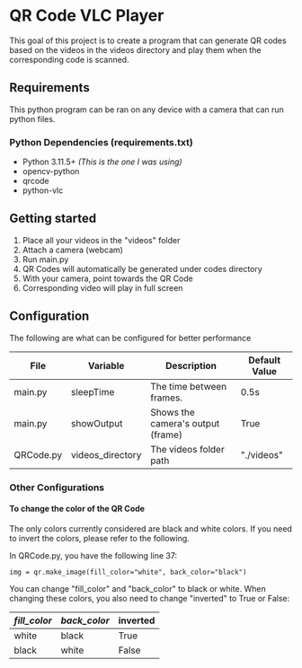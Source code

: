 # QR Code VLC Player

This goal of this project is to create a program that can generate QR codes based on the videos in the videos directory and play them when the corresponding code is scanned.

## Requirements
This python program can be ran on any device with a camera that can run python files.

### Python Dependencies (requirements.txt)
- Python 3.11.5+ *(This is the one I was using)*
- opencv-python
- qrcode
- python-vlc

## Getting started
1. Place all your videos in the "videos" folder
2. Attach a camera (webcam)
3. Run main.py
4. QR Codes will automatically be generated under codes directory
5. With your camera, point towards the QR Code
6. Corresponding video will play in full screen

## Configuration
The following are what can be configured for better performance

| File | Variable | Description | Default Value |
| ------ | ---------- | ------------- | --------------- |
| main.py | sleepTime | The time between frames. | 0.5s |
| main.py | showOutput | Shows the camera's output (frame) | True |
| QRCode.py | videos_directory | The videos folder path | "./videos" |

### Other Configurations
#### To change the color of the QR Code
The only colors currently considered are black and white colors.
If you need to invert the colors, please refer to the following.

In QRCode.py, you have the following line 37:

    img = qr.make_image(fill_color="white", back_color="black")

You can change "fill_color" and "back_color" to black or white.
When changing these colors, you also need to change "inverted" to True or False:

| *fill_color* | *back_color* | inverted |
| ---------- | ---------- | -------- |
| white | black | True |
| black | white | False |
